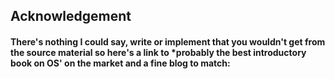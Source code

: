## Acknowledgement

#### There's nothing I could say, write or implement that you wouldn't get from the source material so here's a link to *probably the best introductory book on OS' on the market and a fine blog to match:


